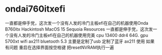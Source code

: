 # ondai760itxefi
一直都是伸手党，这次发一个没有人发的冷门主板efi在自己的机器使用Onda B760itx Hackintosh MacOS 15 Sequoia
Resources
一直都是伸手党，这次发一个没有人发的冷门主板efi在自己的机器使用完美
cpu 13400 ddr4 64G. gpu 5700xt wifi ax211 bluetooth 5.3 
主要是定制了usb 定制了蓝牙 ax211 使用
如果有问题 重启在选择界面按空格键 把resetNVRAM执行一遍

